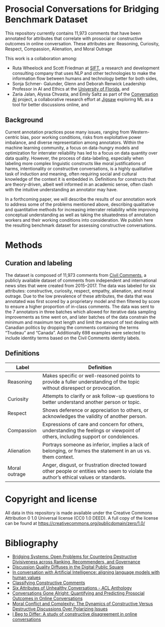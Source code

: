 # Prosocial Conversations for Bridging Benchmark Dataset
This repository currently contains 11,973 comments that have been annotated for attributes that correlate with prosocial or constructive outcomes in online conversation. These attributes are: Reasoning, Curiosity, Respect, Compassion, Alienation, and Moral Outrage

This work is a collaboration among:
* Ruta Wheelock and Scott Friedman at [SIFT](https://www.sift.net/), a research and development consulting company that uses NLP and other technologies to make the information flow between humans and technology better for both sides, 
* Sonja Schmer- Galunder, Glenn and Deborah Renwick Leadership Professor in AI and Ethics at the [University of Florida](https://www.cise.ufl.edu/sonja-schmer-galunder/), and
* Zaria Jalan, Alyssa Chvasta, and Emily Saltz as part of the [Conversation AI](https://conversationai.github.io/)
project, a collaborative research effort at [Jigsaw](https://jigsaw.google.com) exploring ML as a tool for better discussions online, and

## Background

Current annotation practices pose many issues, ranging from Western-centric bias, poor working conditions, risks from exploitative power imbalance, and diverse representation among annotators. Within the machine learning community, a focus on data-hungry models and optimization for interrater reliability has led to a focus on data quantity over data quality. However, the process of data-labeling, especially when labeling more complex linguistic constructs like moral justifications of harms, intentionality or constructive conversations, is a highly qualitative task of induction and meaning, often requiring social and cultural knowledge of the context it is embedded in. Definitions for constructs that are theory-driven, albeit well informed in an academic sense, often clash with the intuitive understanding an annotator may have.

In a forthcoming paper, we will describe the results of our annotation work to address some of the problems mentioned above, describing qualitative and quantitative methods for increasing interrater reliability while improving conceptual understanding as well as taking the situatedness of annotation workers and their working conditions into consideration. We publish here the resulting benchmark dataset for assessing constructive conversations.

# Methods

## Curation and labeling

The dataset is composed of 11,973 comments from [Civil Comments](https://www.tensorflow.org/datasets/catalog/civil_comments), a publicly available dataset of comments from independent and international news sites that were created from 2015–2017. The data was labeled for six attributes: constructive, curiosity, respect, empathy, alienation, and moral outrage. Due to the low prevalence of these attributes, the data that was annotated was first scored by a proprietary model and then filtered by score to ensure a higher proportion of in-class comments. The data was sent to the 7 annotators in three batches which allowed for iterative data sampling improvements as time went on, and later batches of the data constrain the minimum and maximum text length and limit the amount of text dealing with Canadian politics by dropping the comments containing the terms “Trudeau” and “Canada”.  Additionally 698 examples were selected to include identity terms based on the Civil Comments identity labels.

## Definitions

| Label      | Definition |
| ----------- | ----------- |
| Reasoning      | Makes specific or well-reasoned points to provide a fuller understanding of the topic without disrespect or provocation.       |
| Curiosity   | Attempts to clarify or ask follow-up questions to better understand another person or topic.         |
| Respect   | Shows deference or appreciation to others, or acknowledges the validity of another person.        |
| Compassion   | Expressions of care and concern for others, understanding the feelings or viewpoint of others, including support or condolences.        |
| Alienation   | Portrays someone as inferior, implies a lack of belonging, or frames the statement in an us vs. them context.        |
| Moral outrage   | Anger, disgust, or frustration directed toward other people or entities who seem to violate the author’s ethical values or standards.        |

# Copyright and license

All data in this repository is made available under the Creative Commons Attribution
0 1.0 Universal license (CC0 1.0 DEED). A full copy of the license can be found
at https://creativecommons.org/publicdomain/zero/1.0/

# Bibliography

* [Bridging Systems: Open Problems for Countering Destructive Divisiveness across Ranking, Recommenders, and Governance](https://arxiv.org/abs/2301.09976)
* [Discussion Quality Diffuses in the Digital Public Square](https://arxiv.org/abs/1702.06677)
* [In conversation with Artificial Intelligence: aligning language models with human values](https://arxiv.org/abs/2209.00731)
* [Classifying Constructive Comments](https://arxiv.org/pdf/2004.05476.pdf)
* [Six Attributes of Unhealthy Conversations - ACL Anthology](https://aclanthology.org/2020.alw-1.15/#:~:text=Each%20comment%20is%20labelled%20as,%2For%20(6)%20an%20unfair)
* [Conversations Gone Alright: Quantifying and Predicting Prosocial Outcomes in Online Conversations](https://arxiv.org/abs/2102.08368)
* [Moral Conflict and Complexity: The Dynamics of Constructive Versus Destructive Discussions Over Polarizing Issues](https://www.researchgate.net/publication/228192389_Moral_Conflict_and_Complexity_The_Dynamics_of_Constructive_Versus_Destructive_Discussions_Over_Polarizing_Issues)
* [I Beg to Differ: A study of constructive disagreement in online conversations](https://arxiv.org/abs/2101.10917)
